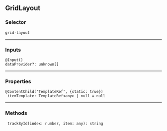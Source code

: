 
## GridLayout

### Selector

```grid-layout```









---
### Inputs

```
@Input()
dataProvider?: unknown[]
```






---
### Properties

```
@ContentChild('TemplateRef', {static: true})
 itemTemplate: TemplateRef<any> | null = null
```




---
### Methods

```
 trackById(index: number, item: any): string
```


